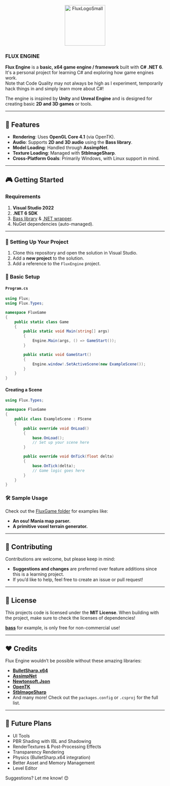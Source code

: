 <p align="center">
  <img src="https://github.com/user-attachments/assets/4a5b8dc4-0201-4d2f-9f31-79e4e9eaf509" alt="FluxLogoSmall" width="128" />
</p>

### FLUX ENGINE

**Flux Engine** is a **basic, x64 game engine / framework** built with **C# .NET 6**. It's a personal project for learning C# and exploring how game engines work.  
Note that Code Quality may not always be high as I experiment, temporarily hack things in and simply learn more about C#!

The engine is inspired by **Unity** and **Unreal Engine** and is designed for creating basic **2D and 3D games** or tools.  

---

## 🚀 Features  

- **Rendering**: Uses **OpenGL Core 4.1** (via OpenTK).  
- **Audio**: Supports **2D and 3D audio** using the **Bass library**.  
- **Model Loading**: Handled through **AssimpNet**.  
- **Texture Loading**: Managed with **StbImageSharp**.  
- **Cross-Platform Goals**: Primarily Windows, with Linux support in mind.  

---

## 🎮 Getting Started  

### Requirements  

1. **Visual Studio 2022**  
2. **.NET 6 SDK**  
3. [Bass library](https://www.un4seen.com/files/bass24.zip) & [.NET wrapper](https://www.un4seen.com/files/z/4/Bass24.Net.zip).  
4. NuGet dependencies (auto-managed).  

---

### 📂 Setting Up Your Project  

1. Clone this repository and open the solution in Visual Studio.  
2. Add a **new project** to the solution.  
3. Add a reference to the `FluxEngine` project.  

### 🔧 Basic Setup  

#### `Program.cs`  
```csharp
using Flux;
using Flux.Types;

namespace FluxGame
{
    public static class Game
    {
        public static void Main(string[] args)
        {
            Engine.Main(args, () => GameStart());
        }

        public static void GameStart()
        {
            Engine.window!.SetActiveScene(new ExampleScene());
        }
    }
}
```

#### Creating a Scene  
```csharp
using Flux.Types;

namespace FluxGame
{
    public class ExampleScene : FScene
    {
        public override void OnLoad()
        {
            base.OnLoad();
            // Set up your scene here
        }

        public override void OnTick(float delta)
        {
            base.OnTick(delta);
            // Game logic goes here
        }
    }
}
```

### 🛠️ Sample Usage  
Check out the [FluxGame folder](https://github.com/RadioArtz/Flux-Engine/tree/main/FluxGame) for examples like:  
- **An osu! Mania map parser.**  
- **A primitive voxel terrain generator.**  

---

## 🤝 Contributing  

Contributions are welcome, but please keep in mind:  

- **Suggestions and changes** are preferred over feature additions since this is a learning project.  
- If you’d like to help, feel free to create an issue or pull request!  

---

## 📜 License  

This projects code is licensed under the **MIT License**.
When building with the project, make sure to check the licenses of dependencies!

**[bass](https://www.un4seen.com/)** for example, is only free for non-commercial use!


---

## ❤️ Credits  

Flux Engine wouldn’t be possible without these amazing libraries:  

- **[BulletSharp.x64](https://www.nuget.org/packages/BulletSharp.x64/)**
- **[AssimpNet](https://www.nuget.org/packages/AssimpNet/)**
- **[Newtonsoft.Json](https://www.nuget.org/packages/Newtonsoft.Json/)**
- **[OpenTK](https://www.nuget.org/packages/OpenTK/)**
- **[StbImageSharp](https://www.nuget.org/packages/StbImageSharp/)**  
- And many more! Check out the `packages.config` or `.csproj` for the full list.  

---

## 🔮 Future Plans  
- UI Tools
- PBR Shading with IBL and Shadowing
- RenderTextures & Post-Processing Effects  
- Transparency Rendering  
- Physics (BulletSharp.x64 integration)  
- Better Asset and Memory Management
- Level Editor

Suggestions? Let me know! 😊
